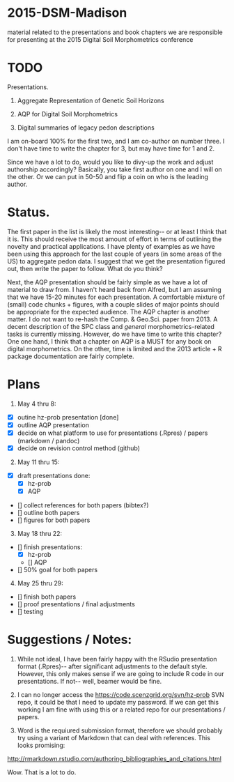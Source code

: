 # 2015-DSM-Madison
material related to the presentations and book chapters we are responsible for presenting at the 2015 Digital Soil Morphometrics conference

# TODO
Presentations.

1. Aggregate Representation of Genetic Soil Horizons

2. AQP for Digital Soil Morphometrics

3. Digital summaries of legacy pedon descriptions

I am on-board 100% for the first two, and I am co-author on number
three. I don't have time to write the chapter for 3, but may have time
for 1 and 2.

Since we have a lot to do, would you like to divy-up the work and
adjust authorship accordingly? Basically, you take first author on one
and I will on the other. Or we can put in 50-50 and flip a coin on who
is the leading author.


# Status.
The first paper in the list is likely the most interesting-- or at
least I think that it is. This should receive the most amount of
effort in terms of outlining the novelty and practical applications. I
have plenty of examples as we have been using this approach for the
last couple of years (in some areas of the US) to aggregate pedon
data. I suggest that we get the presentation figured out, then write
the paper to follow. What do you think?

Next, the AQP presentation should be fairly simple as we have a lot of
material to draw from. I haven't heard back from Alfred, but I am
assuming that we have 15-20 minutes for each presentation. A
comfortable mixture of (small) code chunks + figures, with a couple
slides of major points should be appropriate for the expected
audience. The AQP chapter is another matter. I do not want to re-hash
the Comp. & Geo.Sci. paper from 2013. A decent description of the SPC
class and _general_ morphometrics-related tasks is currently missing.
However, do we have time to write this chapter? One one hand, I think
that a chapter on AQP is a MUST for any book on digital morphometrics.
On the other, time is limited and the 2013 article + R package
documentation are fairly complete.


# Plans

1. May 4 thru 8:
  * [x] outine hz-prob presentation [done]
  * [x] outline AQP presentation
  * [x] decide on what platform to use for presentations (.Rpres) / papers (markdown / pandoc)
  * [x] decide on revision control method (github)

2. May 11 thru 15:
  * [x] draft presentations done:
    * [x] hz-prob
    * [x] AQP
  * [] collect references for both papers (bibtex?)
  * [] outline both papers
  * [] figures for both papers

3. May 18 thru 22:
  * [] finish presentations:
    * [x] hz-prob
    * [] AQP
  * [] 50% goal for both papers

4. May 25 thru 29:
  * [] finish both papers
  * [] proof presentations / final adjustments
  * [] testing


# Suggestions / Notes:

 1. While not ideal, I have been fairly happy with the RSudio
presentation format (.Rpres)-- after significant adjustments to the default
style. However, this only makes sense if we are going to include R
code in our presentations. If not-- well, beamer would be fine.

 2. I can no longer access the  https://code.scenzgrid.org/svn/hz-prob
SVN repo, it could be that I need to update my password. If we can get
this working I am fine with using this or a related repo for our
presentations / papers.

 3. Word is the requiured submission format, therefore we should probably try using a variant of Markdown
that can deal with references. This looks promising:

http://rmarkdown.rstudio.com/authoring_bibliographies_and_citations.html

Wow. That is a lot to do.
